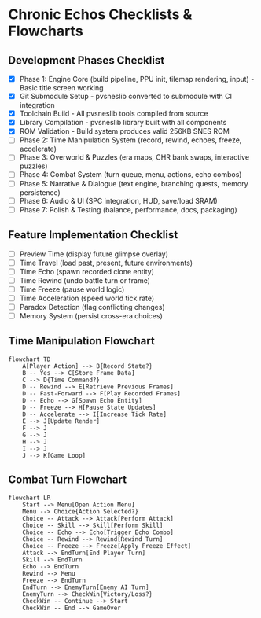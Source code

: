 # Chronic Echos Checklists & Flowcharts

## Development Phases Checklist

- [x] Phase 1: Engine Core (build pipeline, PPU init, tilemap rendering, input) - Basic title screen working
- [x] Git Submodule Setup - pvsneslib converted to submodule with CI integration
- [x] Toolchain Build - All pvsneslib tools compiled from source
- [x] Library Compilation - pvsneslib library built with all components
- [x] ROM Validation - Build system produces valid 256KB SNES ROM
- [ ] Phase 2: Time Manipulation System (record, rewind, echoes, freeze, accelerate)
- [ ] Phase 3: Overworld & Puzzles (era maps, CHR bank swaps, interactive puzzles)
- [ ] Phase 4: Combat System (turn queue, menu, actions, echo combos)
- [ ] Phase 5: Narrative & Dialogue (text engine, branching quests, memory persistence)
- [ ] Phase 6: Audio & UI (SPC integration, HUD, save/load SRAM)
- [ ] Phase 7: Polish & Testing (balance, performance, docs, packaging)

## Feature Implementation Checklist

- [ ] Preview Time (display future glimpse overlay)
- [ ] Time Travel (load past, present, future environments)
- [ ] Time Echo (spawn recorded clone entity)
- [ ] Time Rewind (undo battle turn or frame)
- [ ] Time Freeze (pause world logic)
- [ ] Time Acceleration (speed world tick rate)
- [ ] Paradox Detection (flag conflicting changes)
- [ ] Memory System (persist cross-era choices)

## Time Manipulation Flowchart

```mermaid
flowchart TD
    A[Player Action] --> B{Record State?}
    B -- Yes --> C[Store Frame Data]
    C --> D{Time Command?}
    D -- Rewind --> E[Retrieve Previous Frames]
    D -- Fast-Forward --> F[Play Recorded Frames]
    D -- Echo --> G[Spawn Echo Entity]
    D -- Freeze --> H[Pause State Updates]
    D -- Accelerate --> I[Increase Tick Rate]
    E --> J[Update Render]
    F --> J
    G --> J
    H --> J
    I --> J
    J --> K[Game Loop]
```


## Combat Turn Flowchart

```mermaid
flowchart LR
    Start --> Menu[Open Action Menu]
    Menu --> Choice{Action Selected?}
    Choice -- Attack --> Attack[Perform Attack]
    Choice -- Skill --> Skill[Perform Skill]
    Choice -- Echo --> Echo[Trigger Echo Combo]
    Choice -- Rewind --> Rewind[Rewind Turn]
    Choice -- Freeze --> Freeze[Apply Freeze Effect]
    Attack --> EndTurn[End Player Turn]
    Skill --> EndTurn
    Echo --> EndTurn
    Rewind --> Menu
    Freeze --> EndTurn
    EndTurn --> EnemyTurn[Enemy AI Turn]
    EnemyTurn --> CheckWin{Victory/Loss?}
    CheckWin -- Continue --> Start
    CheckWin -- End --> GameOver
```

